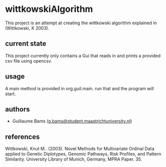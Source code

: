 # wittkowskiAlgorithm

This project is an attempt at creating the wittkowski algorithm explained in (Wittkowski, K 2003).

## current state
This project currently only contains a Gui that reads in and prints a provided csv file using opencsv.

## usage
A main method is provided in org.guil.main. run that and the program will start.

## authors
* Guillaume Bams (g.bams@student.maastrichtuniversity.nl)

## references
Wittkowski, Knut M.. (2003). Novel Methods for Multivariate Ordinal Data applied to Genetic Diplotypes, Genomic Pathways, Risk Profiles, and Pattern Similarity. University Library of Munich, Germany, MPRA Paper. 35. 
